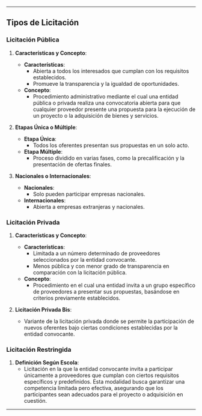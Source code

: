 

---

## Tipos de Licitación

### Licitación Pública

1. **Características y Concepto**:
    - **Características**:
        - Abierta a todos los interesados que cumplan con los requisitos establecidos.
        - Promueve la transparencia y la igualdad de oportunidades.
    - **Concepto**:
        - Procedimiento administrativo mediante el cual una entidad pública o privada realiza una convocatoria abierta para que cualquier proveedor presente una propuesta para la ejecución de un proyecto o la adquisición de bienes y servicios.

2. **Etapas Única o Múltiple**:
    - **Etapa Única**:
        - Todos los oferentes presentan sus propuestas en un solo acto.
    - **Etapa Múltiple**:
        - Proceso dividido en varias fases, como la precalificación y la presentación de ofertas finales.

3. **Nacionales o Internacionales**:
    - **Nacionales**:
        - Solo pueden participar empresas nacionales.
    - **Internacionales**:
        - Abierta a empresas extranjeras y nacionales.

### Licitación Privada

1. **Características y Concepto**:
    - **Características**:
        - Limitada a un número determinado de proveedores seleccionados por la entidad convocante.
        - Menos pública y con menor grado de transparencia en comparación con la licitación pública.
    - **Concepto**:
        - Procedimiento en el cual una entidad invita a un grupo específico de proveedores a presentar sus propuestas, basándose en criterios previamente establecidos.

2. **Licitación Privada Bis**:
    - Variante de la licitación privada donde se permite la participación de nuevos oferentes bajo ciertas condiciones establecidas por la entidad convocante.

### Licitación Restringida

1. **Definición Según Escola**:
    - Licitación en la que la entidad convocante invita a participar únicamente a proveedores que cumplan con ciertos requisitos específicos y predefinidos. Esta modalidad busca garantizar una competencia limitada pero efectiva, asegurando que los participantes sean adecuados para el proyecto o adquisición en cuestión.

---
